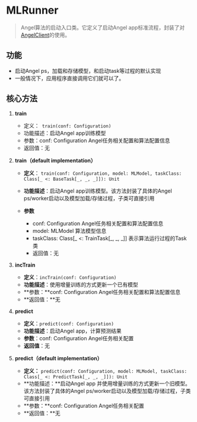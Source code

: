 # MLRunner

> Angel算法的启动入口类。它定义了启动Angel app标准流程，封装了对 [AngelClient](AngelClient.md)的使用。 

## 功能

* 启动Angel ps，加载和存储模型，和启动task等过程的默认实现
* 一般情况下，应用程序直接调用它们就可以了。

## 核心方法

1. **train**
	- 定义：``` train(conf: Configuration)```
	- 功能描述：启动Angel app训练模型
	- 参数：conf: Configuration Angel任务相关配置和算法配置信息
	- 返回值：无

2. **train（default implementation）**

	- **定义**： ```train(conf: Configuration, model: MLModel, taskClass: Class[_ <: BaseTask[_, _, _]]): Unit```

	- **功能描述**：启动Angel app训练模型。该方法封装了具体的Angel ps/worker启动以及模型加载/存储过程，子类可直接引用

	- **参数**
		* conf: Configuration Angel任务相关配置和算法配置信息
		* model: MLModel 算法模型信息
		* taskClass: Class[_ <: TrainTask[_, _, _]] 表示算法运行过程的Task 类
		* 返回值：无

3. **incTrain**

	* **定义**：```incTrain(conf: Configuration)```
	- **功能描述**：使用增量训练的方式更新一个已有模型
	- **参数：**conf: Configuration Angel任务相关配置和算法配置信息
	- **返回值：**无

4. **predict**

	- **定义**：```predict(conf: Configuration)```
	- **功能描述**：启动Angel app，计算预测结果
	- **参数**：conf: Configuration Angel任务相关配置
	- **返回值**：无

5. **predict（default implementation）**

	- **定义：** ```predict(conf: Configuration, model: MLModel, taskClass: Class[_ <: PredictTask[_, _, _]]): Unit```
	- **功能描述：**启动Angel app 并使用增量训练的方式更新一个旧模型。该方法封装了具体的Angel ps/worker启动以及模型加载/存储过程，子类可直接引用
	- **参数：**conf: Configuration Angel任务相关配置
	- **返回值：**无